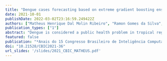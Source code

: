 ```yaml
---
title: "Dengue cases forecasting based on extreme gradient boosting ensemble with coyote optimization"
date: 2021-10-01
publishDate: 2022-03-02T23:16:59.249422Z
authors: ["Matheus Henrique Dal Molin Ribeiro", "Ramon Gomes da Silva", "Viviana Cocco Mariani", "Leandro Santos Coelho"]
publication_types: ["1"]
abstract: "Dengue is considered a public health problem in tropical regions, periodically affecting an increasing number of citizens. Consequently, the development of efficient models is essentials to short and long-term forecasting, supporting health care officials to optimally disseminate available resources in the dengue-prone areas. Hybridization of two or more models is a common solution to this problem where one can take advantage of diversity among models to reduce both the bias and variances of the prediction error obtained using single models. Fortunately, the use of ensemble approaches becomes attractive. In this paper, we propose a novel ensemble learning approach combining the eXtreme Gradient Boosting (XGBoost) and Coyote Optimization Algorithm (COA) to capture the nonlinearity in a dataset and perform dengue cases forecasting. The performance of the XGBoost model depends upon the appropriate choice of its hyperparameters. In this study, COA has been employed to tune the XGBoost hyperparameters. The proposed hybrid COA-XGBoost model is applied to predicting dengue time-series dataset from Parana, Brazil. Averages of precipitation, temperature, thermal amplitude, relative humidity, and previous dengue cases are considered as input variables as well as dengue cases are used as output variables. The performance of the proposed COA-XGBoost model has been compared with XGBoost when hyperparameters are obtained using other optimization techniques like Differential Evolution, Genetic Algorithm, Cuckoo Search Optimization, Grey Wolf Optimizer, and Firefly Algorithm. The results indicate that the proposed COA–XGBoost can be competitive model when compared to other classical techniques."
featured: false
publication: "*Anais do 15 Congresso Brasileiro de Inteligência Computacional*"
doi: "10.21528/CBIC2021-36"
url_slides: '/slides/2021_CBIC_MATHEUS.pdf'
---
```


